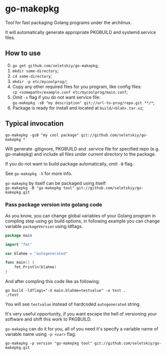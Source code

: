# go-makepkg

Tool for fast packaging Golang programs under the archlinux.

It will automatically generate appropriate PKGBUILD and systemd.service files.

## How to use

0. `go get github.com/seletskiy/go-makepkg`;
1. `mkdir some-directory`;
2. `cd some-directory`;
3. `mkdir -p etc/mycoolprog/`;
4. Copy any other required files for you program, like config files:  
   `cp <somepath>/example.conf etc/mycoolprog/main.conf`;
5. Omit `-s` flag if you do not want service file:  
   `go-makepkg -sB "my description" git://url-to-prog/repo.git **/*`;
6. Package is ready for install and located at `build/<blah>.tar.xz`;

## Typical invocation

```
go-makepkg -gsB "my cool package" git://github.com/seletskiy/go-makepkg *
```

Will generate .gitignore, PKGBUILD and .service file for specified repo (e.g.
go-makepkg) and include all files under current directory to the package.

If you do not want to build package automatically, omit `-B` flag.

See `go-makepkg -h` for more info.

`go-makepkg` by itself can be packaged using itself:  
`go-makepkg -B "go-makepkg tool" git://github.com/seletskiy/go-makepkg.git`

### Pass package version into golang code

As you know, you can change global variables of your Golang program in compling
step using go build options, in following example you can change variable
`packageVersion` using ldflags.

```go
package main

import "fmt"

var blahme = "autogenerated"

func main() {
    fmt.Println(blahme)
}
```

And after compling this code like as following:
```
go build -ldflags="-X main.blahme=testvalue" -o test .
./test
```

You will see `testvalue` instead of hardcoded `autogenerated` string.

It's very useful opportunity, if you want escape the hell of versioning your
software and shift this work to PKGBUILD.

`go-makepkg` can do it for you, all of you need it's specify a variable name of
variable name using `-p <var>` flag:

```
go-makepkg -p version "go-makepkg tool" git://github.com/seletskiy/go-makepkg.git
```
